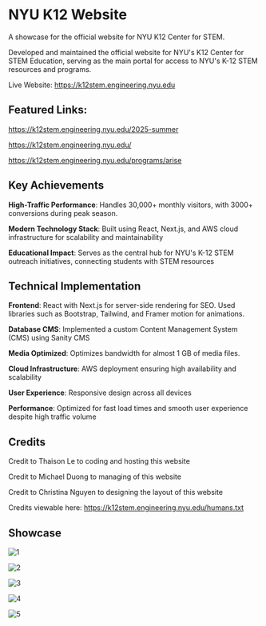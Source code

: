 # NYU K12 Website
A showcase for the official website for NYU K12 Center for STEM.

Developed and maintained the official website for NYU's K12 Center for STEM Education, serving as the main portal for access to NYU's K-12 STEM resources and programs.

Live Website: https://k12stem.engineering.nyu.edu


## Featured Links:

https://k12stem.engineering.nyu.edu/2025-summer

https://k12stem.engineering.nyu.edu/

https://k12stem.engineering.nyu.edu/programs/arise

## Key Achievements

**High-Traffic Performance**: Handles 30,000+ monthly visitors, with 3000+ conversions during peak season.

**Modern Technology Stack**: Built using React, Next.js, and AWS cloud infrastructure for scalability and maintainability

**Educational Impact**: Serves as the central hub for NYU's K-12 STEM outreach initiatives, connecting students with STEM resources

## Technical Implementation

**Frontend**: React with Next.js for server-side rendering for SEO. Used libraries such as Bootstrap, Tailwind, and Framer motion for animations.

**Database CMS**: Implemented a custom Content Management System (CMS) using Sanity CMS

**Media Optimized**: Optimizes bandwidth for almost 1 GB of media files.  

**Cloud Infrastructure**: AWS deployment ensuring high availability and scalability

**User Experience**: Responsive design across all devices

**Performance**: Optimized for fast load times and smooth user experience despite high traffic volume

## Credits

Credit to Thaison Le to coding and hosting this website

Credit to Michael Duong to managing of this website

Credit to Christina Nguyen to designing the layout of this website

Credits viewable here:
https://k12stem.engineering.nyu.edu/humans.txt

## Showcase

![1](/website1.png)

![2](/website2.png)

![3](/website3.png)

![4](/website4.png)

![5](/website5.png)
